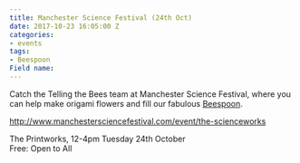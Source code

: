 ```yaml
---
title: Manchester Science Festival (24th Oct)
date: 2017-10-23 16:05:00 Z
categories:
- events
tags:
- Beespoon
Field name: 
---
```


Catch the Telling the Bees team at Manchester Science Festival, where you can help make origami flowers and fill our fabulous [Beespoon](http://www.tellingthebees.buzz/beespoon/).

http://www.manchestersciencefestival.com/event/the-scienceworks

The Printworks, 12-4pm Tuesday 24th October  
Free: Open to All


